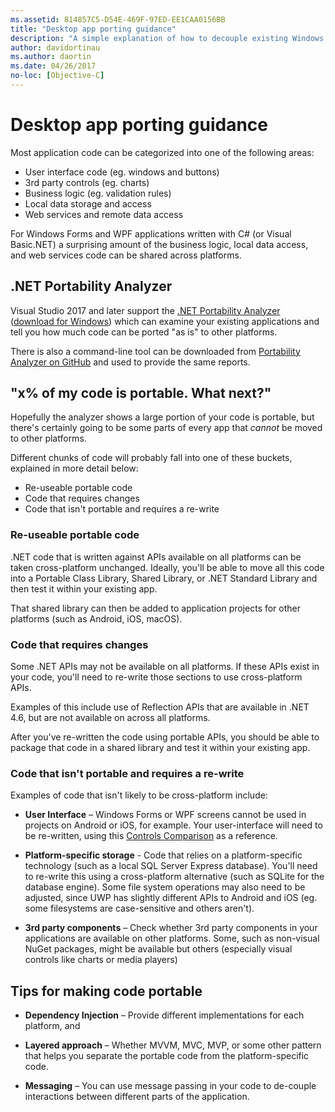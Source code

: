 ```yaml
---
ms.assetid: 814857C5-D54E-469F-97ED-EE1CAA0156BB
title: "Desktop app porting guidance"
description: "A simple explanation of how to decouple existing Windows Forms or WPF apps to create cross-platform apps to run on macOS, iOS, Android, as well as UWP/Windows 10."
author: davidortinau
ms.author: daortin
ms.date: 04/26/2017
no-loc: [Objective-C]
---
```


# Desktop app porting guidance

Most application code can be categorized into one of the following areas:

- User interface code (eg. windows and buttons)
- 3rd party controls (eg. charts)
- Business logic (eg. validation rules)
- Local data storage and access
- Web services and remote data access

For Windows Forms and WPF applications written with C# (or Visual Basic.NET)
a surprising amount of the business logic, local data access, and web services
code can be shared across platforms.

## .NET Portability Analyzer

Visual Studio 2017 and later support the [.NET Portability Analyzer](/dotnet/articles/standard/portability-analyzer) ([download for Windows](https://marketplace.visualstudio.com/items?itemName=ConnieYau.NETPortabilityAnalyzer)) which can examine your existing applications and tell you how much code can be ported "as is" to other platforms.

There is also a command-line tool can be downloaded from [Portability Analyzer on GitHub](https://github.com/Microsoft/dotnet-apiport) and used to provide the same reports.

## "x% of my code is portable. What next?"

Hopefully the analyzer shows a large portion of your code is portable, but there's certainly going to be some parts of every app that _cannot_ be moved to other platforms.

Different chunks of code will probably fall into one of these buckets, explained in more detail below:

- Re-useable portable code
- Code that requires changes
- Code that isn't portable and requires a re-write

### Re-useable portable code

.NET code that is written against APIs available on all platforms can be
taken cross-platform unchanged. Ideally, you'll be able to move all
this code into a Portable Class Library, Shared Library, or .NET Standard
Library and then test it within your existing app.

That shared library can then be added to application projects for
other platforms (such as Android, iOS, macOS).

### Code that requires changes

Some .NET APIs may not be available on all platforms. If these APIs exist in your code,
you'll need to re-write those sections to use cross-platform APIs.

Examples of this include use of Reflection APIs that are available in
.NET 4.6, but are not available on across all platforms.

After you've re-written the code using portable APIs, you should be able
to package that code in a shared library and test it within your existing app.

### Code that isn't portable and requires a re-write

Examples of code that isn't likely to be cross-platform include:

- **User Interface** – Windows Forms or WPF screens cannot be used in
projects on Android or iOS, for example. Your user-interface will need to be
re-written, using this [Controls Comparison](~/cross-platform/desktop/controls/index.md) as a reference.

- **Platform-specific storage** - Code that relies on a platform-specific
technology (such as a local SQL Server Express database). You'll need to
re-write this using a cross-platform alternative (such as SQLite for the database engine).
Some file system operations may also need to be adjusted, since UWP
has slightly different APIs to Android and iOS (eg. some filesystems are case-sensitive and others aren't).

- **3rd party components** – Check whether 3rd party components in your
applications are available on other platforms. Some, such as non-visual
NuGet packages, might be available but others (especially visual controls like charts
or media players)

## Tips for making code portable

- **Dependency Injection** – Provide different implementations for
each platform, and

- **Layered approach** – Whether MVVM, MVC, MVP, or some other pattern that helps
you separate the portable code from the platform-specific code.

- **Messaging** – You can use message passing in your code to de-couple interactions
between different parts of the application.
